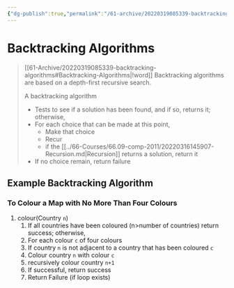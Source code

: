 ```yaml
---
{"dg-publish":true,"permalink":"/61-archive/20220319085339-backtracking-algorithms/","dgHomeLink":true,"dgPassFrontmatter":false}
---
```



# Backtracking Algorithms

> [[61-Archive/20220319085339-backtracking-algorithms#Backtracking-Algorithms|!word]]
> Backtracking algorithms are based on a depth-first recursive search.
>
> A backtracking algorithm
>
> - Tests to see if a solution has been found, and if so, returns it; otherwise,
> - For each choice that can be made at this point,
>   - Make that choice
>   - Recur
>   - if the [[../66-Courses/66.09-comp-2011/20220316145907-Recursion.md|Recursion]] returns a solution, return it
> - If no choice remain, return failure

## Example Backtracking Algorithm

### To Colour a Map with No More Than Four Colours

1. colour(Country `n`)
   1. If all countries have been coloured (n>number of countries) return success; otherwise,
   2. For each colour `c` of four colours
   3. If country `n` is not adjacent to a country that has been coloured `c`
   4. Colour country `n` with colour `c`
   5. recursively colour country `n+1`
   6. If successful, return success
   7. Return Failure (if loop exists)
